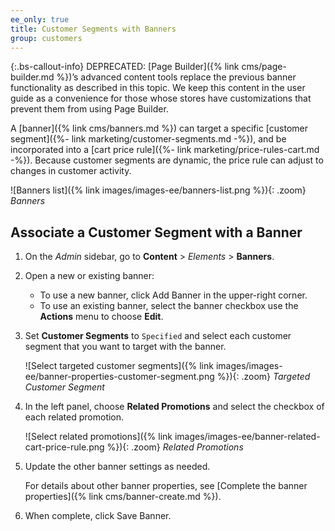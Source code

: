 ```yaml
---
ee_only: true
title: Customer Segments with Banners
group: customers
---
```


{:.bs-callout-info}
DEPRECATED: [Page Builder]({% link cms/page-builder.md %})’s advanced content tools replace the previous banner functionality as described in this topic. We keep this content in the user guide as a convenience for those whose stores have customizations that prevent them from using Page Builder.

A [banner]({% link cms/banners.md %}) can target a specific [customer segment]({%- link marketing/customer-segments.md -%}), and be incorporated into a [cart price rule]({%- link marketing/price-rules-cart.md -%}). Because customer segments are dynamic, the price rule can adjust to changes in customer activity.

![Banners list]({% link images/images-ee/banners-list.png %}){: .zoom}
_Banners_

## Associate a Customer Segment with a Banner

1. On the _Admin_ sidebar, go to **Content** > _Elements_ > **Banners**.

1. Open a new or existing banner:
    - To use a new banner, click <span class="btn">Add Banner</span> in the upper-right corner.
    - To use an existing banner, select the banner checkbox use the **Actions** menu to choose **Edit**.

1. Set **Customer Segments** to `Specified` and select each customer segment that you want to target with the banner.

    ![Select targeted customer segments]({% link images/images-ee/banner-properties-customer-segment.png %}){: .zoom}
    _Targeted Customer Segment_

1. In the left panel, choose **Related Promotions** and select the checkbox of each related promotion.

    ![Select related promotions]({% link images/images-ee/banner-related-cart-price-rule.png %}){: .zoom}
    _Related Promotions_

1. Update the other banner settings as needed.

    For details about other banner properties, see [Complete the banner properties]({% link cms/banner-create.md %}).

1. When complete, click <span class="btn">Save Banner</span>.
